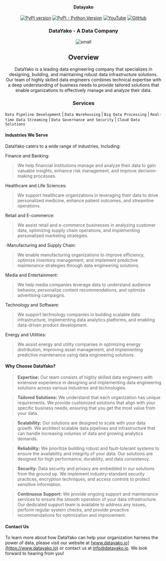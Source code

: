 <div align="center">

#### Datayako

[![PyPI version](https://badge.fury.io/py/datayako.svg)](https://pypi.org/project/datayako/)
[![PyPI - Python Version](https://img.shields.io/pypi/pyversions/datayako.svg)](https://pypi.org/project/datayako/)
[![YouTube](https://img.shields.io/badge/Watch%20on-YouTube-red)](https://www.youtube.com/channel/your_youtube_channel)
[![GitHub](https://img.shields.io/badge/View%20on-GitHub-lightgrey)](https://github.com/your_github_repo)
</div>

<div align="center">
<h3>DataYako - A Data  Company</h3>

![small](https://github.com/datayako/.github/assets/39657169/b301662d-1c32-4281-ba95-cdbe4fc2d749)

## Overview

DataYako is a leading data engineering company that specializes in designing, building, and maintaining robust data infrastructure solutions. Our team of highly skilled data engineers combines technical expertise with a deep understanding of business needs to provide tailored solutions that enable organizations to effectively manage and analyze their data.

### Services
</div>

`Data Pipeline Development` | `Data Warehousing` | `Big Data Processing` | `Real-time Data Streaming` | `Data Governance and Security` | `Cloud Data Solutions`

#### Industries We Serve

DataYako caters to a wide range of industries, including:

Finance and Banking: 
>We help financial institutions manage and analyze their data to gain valuable insights, enhance risk management, and improve decision-making processes.

Healthcare and Life Sciences: 
>We support healthcare organizations in leveraging their data to drive personalized medicine, enhance patient outcomes, and streamline operations.

Retail and E-commerce: 
>We assist retail and e-commerce businesses in analyzing customer data, optimizing supply chain operations, and implementing personalized marketing strategies.

-Manufacturing and Supply Chain: 
>We enable manufacturing organizations to improve efficiency, optimize inventory management, and implement predictive maintenance strategies through data engineering solutions.

Media and Entertainment: 
>We help media companies leverage data to understand audience behavior, personalize content recommendations, and optimize advertising campaigns.

Technology and Software: 
>We support technology companies in building scalable data infrastructure, implementing data analytics platforms, and enabling data-driven product development.

Energy and Utilities: 
>We assist energy and utility companies in optimizing energy distribution, improving asset management, and implementing predictive maintenance using data engineering solutions.

#### Why Choose DataYako?

>**Expertise:** Our team consists of highly skilled data engineers with extensive experience in designing and implementing data engineering solutions across various industries and technologies.

>**Tailored Solutions:** We understand that each organization has unique requirements. We provide customized solutions that align with your specific business needs, ensuring that you get the most value from your data.

>**Scalability:** Our solutions are designed to scale with your data growth. We architect scalable data pipelines and infrastructure that can handle increasing volumes of data and growing analytics demands.

>**Reliability:** We prioritize building robust and fault-tolerant systems to ensure the availability and integrity of your data. Our solutions are designed for high performance, durability, and data consistency.

>**Security:** Data security and privacy are embedded in our solutions from the ground up. We implement industry-standard security practices, encryption techniques, and access controls to protect sensitive information.

>**Continuous Support:** We provide ongoing support and maintenance services to ensure the smooth operation of your data infrastructure. Our dedicated support team is available to address any issues, perform regular system checks, and provide proactive recommendations for optimization and improvement.

#### Contact Us

To learn more about how DataYako can help your organization harness the power of data, please visit our website at [www.datayako.io](https://www.datayako.io) or contact us at info@datayako.io. We look forward to hearing from you!
